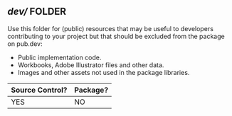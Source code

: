 <!-- 
BSD 3-Clause License
Copyright © 2022, GM Consult Pty Ltd
All rights reserved. 
-->

## *dev/* FOLDER

Use this folder for (public) resources that may be useful to developers contributing to your project but that should be excluded from the package on pub.dev:
* Public implementation code.
* Workbooks, Adobe Illustrator files and other data.
* Images and other assets not used in the package libraries.

|   Source Control?   |   Package?   | 
|---------------------|--------------|
|         YES         |      NO      | 
